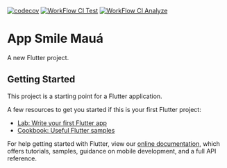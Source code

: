 [![codecov](https://codecov.io/gh/Maua-Dev/smile_front/branch/dev/graph/badge.svg?token=DUL3UPD6I6)](https://codecov.io/gh/Maua-Dev/smile_front)
[![WorkFlow CI Test](https://github.com/Maua-Dev/smile_front/actions/workflows/flutter_CI.yml/badge.svg)](https://github.com/Maua-Dev/smile_front/actions/workflows/flutter_CI.yml)
[![WorkFlow CI Analyze](https://github.com/Maua-Dev/smile_front/actions/workflows/flutter_CI_analyze.yml/badge.svg)](https://github.com/Maua-Dev/smile_front/actions/workflows/flutter_CI_analyze.yml)
# App Smile Mauá

A new Flutter project.

## Getting Started

This project is a starting point for a Flutter application.

A few resources to get you started if this is your first Flutter project:

- [Lab: Write your first Flutter app](https://flutter.dev/docs/get-started/codelab)
- [Cookbook: Useful Flutter samples](https://flutter.dev/docs/cookbook)

For help getting started with Flutter, view our
[online documentation](https://flutter.dev/docs), which offers tutorials,
samples, guidance on mobile development, and a full API reference.
